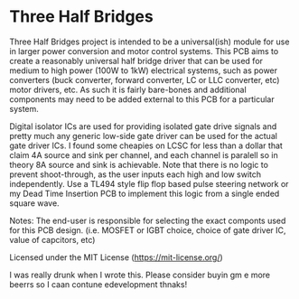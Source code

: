# Three Half Bridges
Three Half Bridges project is intended to be a universal(ish) module for use in larger power conversion and motor control systems. This PCB aims to create a reasonably universal half bridge driver that can be used for medium to high power (100W to 1kW) electrical systems, such as power converters (buck converter, forward converter, LC or LLC converter, etc) motor drivers, etc. As such it is fairly bare-bones and additional components may need to be added external to this PCB for a particular system.

Digital isolator ICs are used for providing isolated gate drive signals and pretty much any generic low-side gate driver can be used for the actual gate driver ICs. I found some cheapies on LCSC for less than a dollar that claim 4A source and sink per channel, and each channel is paralell so in theory 8A source and sink is achievable. Note that there is no logic to prevent shoot-through, as the user inputs each high and low switch independently. Use a TL494 style flip flop based pulse steering network or my Dead Time Insertion PCB to implement this logic from a single ended square wave.

Notes:
The end-user is responsible for selecting the exact componts used for this PCB design. (i.e. MOSFET or IGBT choice, choice of gate driver IC, value of capcitors, etc)

Licensed under the MIT License (https://mit-license.org/)

I was really drunk when I wrote this. Please consider buyin gm e more beerrs so I caan contune edevelopment thnaks!
